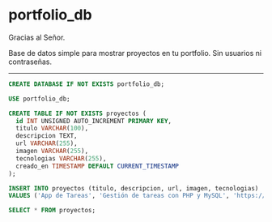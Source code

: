 # portfolio_db

Gracias al Señor.

Base de datos simple para mostrar proyectos en tu portfolio. Sin usuarios ni contraseñas.

---

```sql
CREATE DATABASE IF NOT EXISTS portfolio_db;

USE portfolio_db;

CREATE TABLE IF NOT EXISTS proyectos (
  id INT UNSIGNED AUTO_INCREMENT PRIMARY KEY,
  titulo VARCHAR(100),
  descripcion TEXT,
  url VARCHAR(255),
  imagen VARCHAR(255),
  tecnologias VARCHAR(255),
  creado_en TIMESTAMP DEFAULT CURRENT_TIMESTAMP
);

INSERT INTO proyectos (titulo, descripcion, url, imagen, tecnologias)
VALUES ('App de Tareas', 'Gestión de tareas con PHP y MySQL', 'https://github.com/miusuario/todo-app', 'https://misitio.com/todo.png', 'PHP, MySQL, JavaScript');

SELECT * FROM proyectos;

